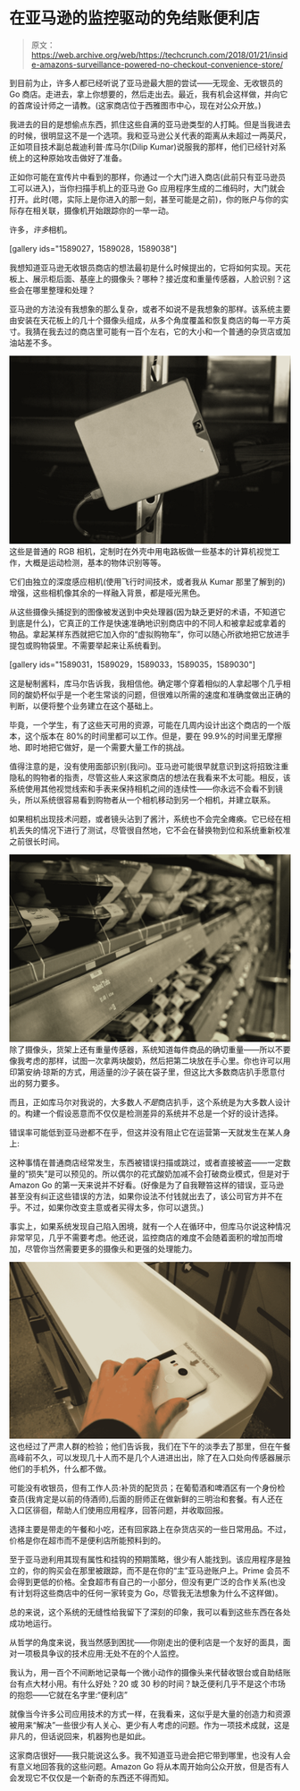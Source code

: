 # 在亚马逊的监控驱动的免结账便利店

> 原文：<https://web.archive.org/web/https://techcrunch.com/2018/01/21/inside-amazons-surveillance-powered-no-checkout-convenience-store/>

到目前为止，许多人都已经听说了亚马逊最大胆的尝试——无现金、无收银员的 Go 商店。走进去，拿上你想要的，然后走出去。最近，我有机会这样做，并向它的首席设计师之一请教。(这家商店位于西雅图市中心，现在对公众开放。)

我进去的目的是想偷点东西，抓住这些自满的亚马逊类型的人打盹。但是当我进去的时候，很明显这不是一个选项。我和亚马逊公关代表的距离从未超过一两英尺，正如项目技术副总裁迪利普·库马尔(Dilip Kumar)说服我的那样，他们已经针对系统上的这种原始攻击做好了准备。

正如你可能在宣传片中看到的那样，你通过一个大门进入商店(此前只有亚马逊员工可以进入)，当你扫描手机上的亚马逊 Go 应用程序生成的二维码时，大门就会打开。此时(嗯，实际上是你进入的那一刻，甚至可能是之前)，你的账户与你的实际存在相关联，摄像机开始跟踪你的一举一动。

许多，*许多*相机。

[gallery ids="1589027，1589028，1589038"]

我想知道亚马逊无收银员商店的想法最初是什么时候提出的，它将如何实现。天花板上、展示柜后面、基座上的摄像头？哪种？接近度和重量传感器，人脸识别？这些会在哪里整理和处理？

亚马逊的方法没有我想象的那么复杂，或者不如说不是我想象的那样。该系统主要由安装在天花板上的几十个摄像头组成，从多个角度覆盖和恢复商店的每一平方英寸。我猜在我去过的商店里可能有一百个左右，它的大小和一个普通的杂货店或加油站差不多。

[![](img/be48758729800e57e1db323f9f5659a7.png)](https://web.archive.org/web/20230307025829/https://techcrunch.com/wp-content/uploads/2018/01/tc_amazon_go-1180027.jpg) 这些是普通的 RGB 相机，定制时在外壳中用电路板做一些基本的计算机视觉工作，大概是运动检测，基本的物体识别等等。

它们由独立的深度感应相机(使用飞行时间技术，或者我从 Kumar 那里了解到的)增强，这些相机像其余的一样融入背景，都是哑光黑色。

从这些摄像头捕捉到的图像被发送到中央处理器(因为缺乏更好的术语，不知道它到底是什么)，它真正的工作是快速准确地识别商店中的不同人和被拿起或拿着的物品。拿起某样东西就把它加入你的“虚拟购物车”，你可以随心所欲地把它放进手提包或购物袋里。不需要举起来让系统看到。

[gallery ids="1589031，1589029，1589033，1589035，1589030"]

这是秘制酱料，库马尔告诉我，我相信他。确定哪个穿着相似的人拿起哪个几乎相同的酸奶杯似乎是一个老生常谈的问题，但很难以所需的速度和准确度做出正确的判断，以便将整个业务建立在这个基础上。

毕竟，一个学生，有了这些天可用的资源，可能在几周内设计出这个商店的一个版本，这个版本在 80%的时间里都可以工作。但是，要在 99.9%的时间里无摩擦地、即时地把它做好，是一个需要大量工作的挑战。

值得注意的是，没有使用面部识别(我问)。亚马逊可能很早就意识到这将招致注重隐私的购物者的指责，尽管这些人来这家商店的想法在我看来不太可能。相反，该系统使用其他视觉线索和手表来保持相机之间的连续性——你永远不会看不到镜头，所以系统很容易看到购物者从一个相机移动到另一个相机，并建立联系。

如果相机出现技术问题，或者镜头沾到了酱汁，系统也不会完全瘫痪。它已经在相机丢失的情况下进行了测试，尽管很自然地，它不会在替换物到位和系统重新校准之前很长时间。

[![](img/a05946be591b16d7ae8cfa9914ca93c8.png)](https://web.archive.org/web/20230307025829/https://techcrunch.com/wp-content/uploads/2018/01/tc_amazon_go-1180015.jpg) 除了摄像头，货架上还有重量传感器，系统知道每件商品的确切重量——所以不要像我考虑的那样，试图一次拿两块酸奶，然后把第二块放在手心里。你也许可以用印第安纳·琼斯的方式，用适量的沙子装在袋子里，但这比大多数商店扒手愿意付出的努力要多。

而且，正如库马尔对我说的，大多数人*不是*商店扒手，这个系统是为大多数人设计的。构建一个假设恶意而不仅仅是检测差异的系统并不总是一个好的设计选择。

错误率可能低到亚马逊都不在乎，但这并没有阻止它在运营第一天就发生在某人身上:

这种事情在普通商店经常发生，东西被错误扫描或跳过，或者直接被盗——一定数量的“损失”是可以预见的。所以偶尔的花式酸奶加减不会打破商业模式，但是对于 Amazon Go 的第一天来说并不好看。(好像是为了自我鞭笞这样的错误，亚马逊甚至没有纠正这些错误的方法，如果你设法不付钱就出去了，该公司官方并不在乎。不过，如果你改变主意或者买得太多，你可以退货。)

事实上，如果系统发现自己陷入困境，就有一个人在循环中，但库马尔说这种情况非常罕见，几乎不需要考虑。他还说，监控商店的难度不会随着面积的增加而增加，尽管你当然需要更多的摄像头和更强的处理能力。

[![](img/fb21f67bea85a071676360147971332a.png)](https://web.archive.org/web/20230307025829/https://techcrunch.com/wp-content/uploads/2018/01/tc_amazon_go-1180021.jpg) 这也经过了严肃人群的检验；他们告诉我，我们在下午的淡季去了那里，但在午餐高峰前不久，可以发现几十人而不是几个人进进出出，除了在入口处向传感器展示他们的手机外，什么都不做。

可能没有收银员，但有工作人员:补货的配货员；在葡萄酒和啤酒区有一个身份检查员(我肯定是以前的侍酒师),后面的厨师正在做新鲜的三明治和套餐。有人还在入口区徘徊，帮助人们使用应用程序，回答问题，并收取回报。

选择主要是带走的午餐和小吃，还有回家路上在杂货店买的一些日常用品。不过，价格是你在超市而不是便利店所能预料到的。

至于亚马逊利用其现有属性和挂钩的预期策略，很少有人能找到。该应用程序是独立的，你的购买会在那里被跟踪，而不是在你的“主”亚马逊账户上。Prime 会员不会得到更低的价格。全食超市有自己的一小部分，但没有更广泛的合作关系(也没有计划将这些商店中的任何一家转变为 Go，尽管我无法想象为什么不这样做)。

总的来说，这个系统的无缝性给我留下了深刻的印象，我可以看到这些东西在各处成功地运行。

从哲学的角度来说，我当然感到困扰——你刚走出的便利店是一个友好的面具，面对一项极具争议的技术应用:无处不在的个人监控。

我认为，用一百个不间断地记录每一个微小动作的摄像头来代替收银台或自助结账台有点大材小用。有什么好处？20 或 30 秒的时间？缺乏便利几乎不是这个市场的抱怨——它就在名字里:“便利店”

就像当今许多公司应用技术的方式一样，在我看来，这似乎是大量的创造力和资源被用来“解决”一些很少有人关心、更少有人考虑的问题。作为一项技术成就，这是非凡的，但话说回来，机器狗也是如此。

这家商店很好——我只能说这么多。我不知道亚马逊会把它带到哪里，也没有人会有意义地回答我的这些问题。Amazon Go 将从本周开始向公众开放，但是否有人会发现它不仅仅是一个新奇的东西还不得而知。